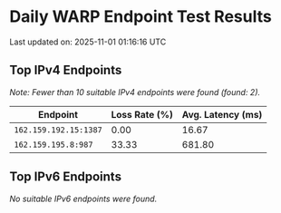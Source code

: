 # Daily WARP Endpoint Test Results

Last updated on: 2025-11-01 01:16:16 UTC

## Top IPv4 Endpoints

*Note: Fewer than 10 suitable IPv4 endpoints were found (found: 2).*


| Endpoint | Loss Rate (%) | Avg. Latency (ms) |
|---|---|---|
| `162.159.192.15:1387` | 0.00 | 16.67 |
| `162.159.195.8:987` | 33.33 | 681.80 |

## Top IPv6 Endpoints

*No suitable IPv6 endpoints were found.*

